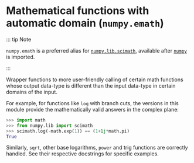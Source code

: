 # Mathematical functions with automatic domain (``numpy.emath``)

::: tip Note

``numpy.emath`` is a preferred alias for [``numpy.lib.scimath``](#module-numpy.lib.scimath),
available after [``numpy``](index.html#module-numpy) is imported.

:::

Wrapper functions to more user-friendly calling of certain math functions
whose output data-type is different than the input data-type in certain
domains of the input.

For example, for functions like ``log`` with branch cuts, the versions in this
module provide the mathematically valid answers in the complex plane:

``` python
>>> import math
>>> from numpy.lib import scimath
>>> scimath.log(-math.exp(1)) == (1+1j*math.pi)
True
```

Similarly, ``sqrt``, other base logarithms, ``power`` and trig functions are
correctly handled.  See their respective docstrings for specific examples.

